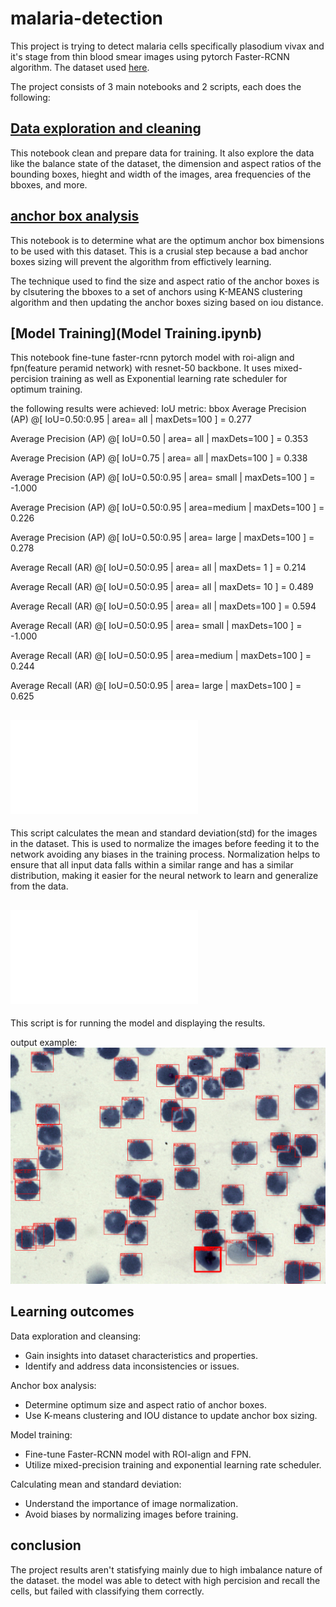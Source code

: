 # malaria-detection

This project is trying to detect malaria cells specifically plasodium vivax and it's stage from thin blood smear images using pytorch Faster-RCNN algorithm. The dataset used [here](https://bbbc.broadinstitute.org/BBBC041).

The project consists of 3 main notebooks and 2 scripts, each does the following:

## [Data exploration and cleaning](data_exploration_cleansing.ipynb)

This notebook clean and prepare data for training. It also explore the data like the balance state of the dataset, the dimension and aspect ratios of the bounding boxes, hieght and width of the images, area frequencies of the bboxes, and more.

## [anchor box analysis](anchorboxAnalysis.ipynb)

This notebook is to determine what are the optimum anchor box bimensions to be used with this dataset. This is a crusial step because a bad anchor boxes sizing will prevent the algorithm from effictively learning.

The technique used to find the size and aspect ratio of the anchor boxes is by clsutering the bboxes to a set of anchors using K-MEANS clustering algorithm and then updating the anchor boxes sizing based on iou distance.

## [Model Training](Model Training.ipynb)

This notebook fine-tune faster-rcnn pytorch model with roi-align and fpn(feature peramid network) with resnet-50 backbone. It uses mixed-percision training as well as Exponential learning rate scheduler for optimum training.

the following results were achieved:
IoU metric: bbox
 Average Precision  (AP) @[ IoU=0.50:0.95 | area=   all | maxDets=100 ] = 0.277
 
 Average Precision  (AP) @[ IoU=0.50      | area=   all | maxDets=100 ] = 0.353
 
 Average Precision  (AP) @[ IoU=0.75      | area=   all | maxDets=100 ] = 0.338
 
 Average Precision  (AP) @[ IoU=0.50:0.95 | area= small | maxDets=100 ] = -1.000
 
 Average Precision  (AP) @[ IoU=0.50:0.95 | area=medium | maxDets=100 ] = 0.226
 
 Average Precision  (AP) @[ IoU=0.50:0.95 | area= large | maxDets=100 ] = 0.278
 
 Average Recall     (AR) @[ IoU=0.50:0.95 | area=   all | maxDets=  1 ] = 0.214
 
 Average Recall     (AR) @[ IoU=0.50:0.95 | area=   all | maxDets= 10 ] = 0.489
 
 Average Recall     (AR) @[ IoU=0.50:0.95 | area=   all | maxDets=100 ] = 0.594
 
 Average Recall     (AR) @[ IoU=0.50:0.95 | area= small | maxDets=100 ] = -1.000
 
 Average Recall     (AR) @[ IoU=0.50:0.95 | area=medium | maxDets=100 ] = 0.244
 
 Average Recall     (AR) @[ IoU=0.50:0.95 | area= large | maxDets=100 ] = 0.625

## ![calculating mean and std for images](bbbc_mean_std.py)

This script calculates the mean and standard deviation(std) for the images in the dataset. This is used to normalize the images before feeding it to the network avoiding any biases in the training process. Normalization helps to ensure that all input data falls within a similar range and has a similar distribution, making it easier for the neural network to learn and generalize from the data.


 ## ![inference script](inference.py)

 This script is for running the model and displaying the results.
 
 output example:
 ![good cell detection, weak on malaria detection](result.png "example output")

## Learning outcomes

Data exploration and cleansing:

* Gain insights into dataset characteristics and properties.
* Identify and address data inconsistencies or issues.
  
Anchor box analysis:

* Determine optimum size and aspect ratio of anchor boxes.
* Use K-means clustering and IOU distance to update anchor box sizing.

Model training:

* Fine-tune Faster-RCNN model with ROI-align and FPN.
* Utilize mixed-precision training and exponential learning rate scheduler.

Calculating mean and standard deviation:

* Understand the importance of image normalization.
* Avoid biases by normalizing images before training.

## conclusion

The project results aren't statisfying mainly due to high imbalance nature of the dataset. the model was able to detect with high percision and recall the cells, but failed with classifying them correctly. 

